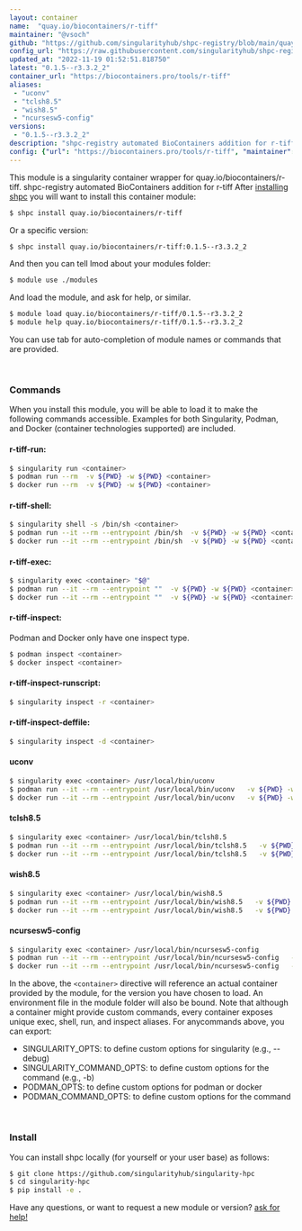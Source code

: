 ```yaml
---
layout: container
name:  "quay.io/biocontainers/r-tiff"
maintainer: "@vsoch"
github: "https://github.com/singularityhub/shpc-registry/blob/main/quay.io/biocontainers/r-tiff/container.yaml"
config_url: "https://raw.githubusercontent.com/singularityhub/shpc-registry/main/quay.io/biocontainers/r-tiff/container.yaml"
updated_at: "2022-11-19 01:52:51.818750"
latest: "0.1.5--r3.3.2_2"
container_url: "https://biocontainers.pro/tools/r-tiff"
aliases:
 - "uconv"
 - "tclsh8.5"
 - "wish8.5"
 - "ncursesw5-config"
versions:
 - "0.1.5--r3.3.2_2"
description: "shpc-registry automated BioContainers addition for r-tiff"
config: {"url": "https://biocontainers.pro/tools/r-tiff", "maintainer": "@vsoch", "description": "shpc-registry automated BioContainers addition for r-tiff", "latest": {"0.1.5--r3.3.2_2": "sha256:f9e89d9358ff512dc7ae5f6d23a801be0b587d02a18ff4b8b5d75cfa34b17fc4"}, "tags": {"0.1.5--r3.3.2_2": "sha256:f9e89d9358ff512dc7ae5f6d23a801be0b587d02a18ff4b8b5d75cfa34b17fc4"}, "docker": "quay.io/biocontainers/r-tiff", "aliases": {"uconv": "/usr/local/bin/uconv", "tclsh8.5": "/usr/local/bin/tclsh8.5", "wish8.5": "/usr/local/bin/wish8.5", "ncursesw5-config": "/usr/local/bin/ncursesw5-config"}}
---
```


This module is a singularity container wrapper for quay.io/biocontainers/r-tiff.
shpc-registry automated BioContainers addition for r-tiff
After [installing shpc](#install) you will want to install this container module:


```bash
$ shpc install quay.io/biocontainers/r-tiff
```

Or a specific version:

```bash
$ shpc install quay.io/biocontainers/r-tiff:0.1.5--r3.3.2_2
```

And then you can tell lmod about your modules folder:

```bash
$ module use ./modules
```

And load the module, and ask for help, or similar.

```bash
$ module load quay.io/biocontainers/r-tiff/0.1.5--r3.3.2_2
$ module help quay.io/biocontainers/r-tiff/0.1.5--r3.3.2_2
```

You can use tab for auto-completion of module names or commands that are provided.

<br>

### Commands

When you install this module, you will be able to load it to make the following commands accessible.
Examples for both Singularity, Podman, and Docker (container technologies supported) are included.

#### r-tiff-run:

```bash
$ singularity run <container>
$ podman run --rm  -v ${PWD} -w ${PWD} <container>
$ docker run --rm  -v ${PWD} -w ${PWD} <container>
```

#### r-tiff-shell:

```bash
$ singularity shell -s /bin/sh <container>
$ podman run --it --rm --entrypoint /bin/sh  -v ${PWD} -w ${PWD} <container>
$ docker run --it --rm --entrypoint /bin/sh  -v ${PWD} -w ${PWD} <container>
```

#### r-tiff-exec:

```bash
$ singularity exec <container> "$@"
$ podman run --it --rm --entrypoint ""  -v ${PWD} -w ${PWD} <container> "$@"
$ docker run --it --rm --entrypoint ""  -v ${PWD} -w ${PWD} <container> "$@"
```

#### r-tiff-inspect:

Podman and Docker only have one inspect type.

```bash
$ podman inspect <container>
$ docker inspect <container>
```

#### r-tiff-inspect-runscript:

```bash
$ singularity inspect -r <container>
```

#### r-tiff-inspect-deffile:

```bash
$ singularity inspect -d <container>
```


#### uconv

```bash
$ singularity exec <container> /usr/local/bin/uconv
$ podman run --it --rm --entrypoint /usr/local/bin/uconv   -v ${PWD} -w ${PWD} <container> -c " $@"
$ docker run --it --rm --entrypoint /usr/local/bin/uconv   -v ${PWD} -w ${PWD} <container> -c " $@"
```


#### tclsh8.5

```bash
$ singularity exec <container> /usr/local/bin/tclsh8.5
$ podman run --it --rm --entrypoint /usr/local/bin/tclsh8.5   -v ${PWD} -w ${PWD} <container> -c " $@"
$ docker run --it --rm --entrypoint /usr/local/bin/tclsh8.5   -v ${PWD} -w ${PWD} <container> -c " $@"
```


#### wish8.5

```bash
$ singularity exec <container> /usr/local/bin/wish8.5
$ podman run --it --rm --entrypoint /usr/local/bin/wish8.5   -v ${PWD} -w ${PWD} <container> -c " $@"
$ docker run --it --rm --entrypoint /usr/local/bin/wish8.5   -v ${PWD} -w ${PWD} <container> -c " $@"
```


#### ncursesw5-config

```bash
$ singularity exec <container> /usr/local/bin/ncursesw5-config
$ podman run --it --rm --entrypoint /usr/local/bin/ncursesw5-config   -v ${PWD} -w ${PWD} <container> -c " $@"
$ docker run --it --rm --entrypoint /usr/local/bin/ncursesw5-config   -v ${PWD} -w ${PWD} <container> -c " $@"
```



In the above, the `<container>` directive will reference an actual container provided
by the module, for the version you have chosen to load. An environment file in the
module folder will also be bound. Note that although a container
might provide custom commands, every container exposes unique exec, shell, run, and
inspect aliases. For anycommands above, you can export:

 - SINGULARITY_OPTS: to define custom options for singularity (e.g., --debug)
 - SINGULARITY_COMMAND_OPTS: to define custom options for the command (e.g., -b)
 - PODMAN_OPTS: to define custom options for podman or docker
 - PODMAN_COMMAND_OPTS: to define custom options for the command

<br>

### Install

You can install shpc locally (for yourself or your user base) as follows:

```bash
$ git clone https://github.com/singularityhub/singularity-hpc
$ cd singularity-hpc
$ pip install -e .
```

Have any questions, or want to request a new module or version? [ask for help!](https://github.com/singularityhub/singularity-hpc/issues)